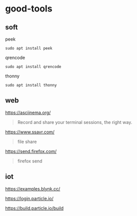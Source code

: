 # good-tools
## soft

peek

```
sudo apt install peek
```

qrencode

```
sudo apt install qrencode
```

thonny
```
sudo apt install thonny
```

## web

https://asciinema.org/ 
> Record and share your terminal sessions, the right way.

https://www.ssavr.com/
> file share

https://send.firefox.com/
> firefox send

## iot

https://examples.blynk.cc/

https://login.particle.io/

https://build.particle.io/build
